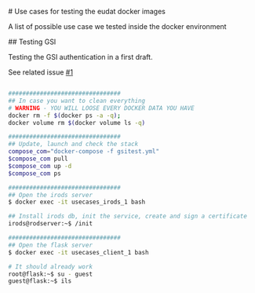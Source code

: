 
# Use cases for testing the eudat docker images

A list of possible use case we tested inside the docker environment

## Testing GSI

Testing the GSI authentication in a first draft.

See related issue [#1](https://github.com/EUDAT-B2STAGE/docker-images/issues/1)

```bash

################################
## In case you want to clean everything
# WARNING - YOU WILL LOOSE EVERY DOCKER DATA YOU HAVE
docker rm -f $(docker ps -a -q);
docker volume rm $(docker volume ls -q)

################################
## Update, launch and check the stack
compose_com="docker-compose -f gsitest.yml"
$compose_com pull
$compose_com up -d
$compose_com ps

################################
## Open the irods server
$ docker exec -it usecases_irods_1 bash

## Install irods db, init the service, create and sign a certificate
irods@rodserver:~$ /init

################################
## Open the flask server
$ docker exec -it usecases_client_1 bash

# It should already work
root@flask:~$ su - guest
guest@flask:~$ ils

```